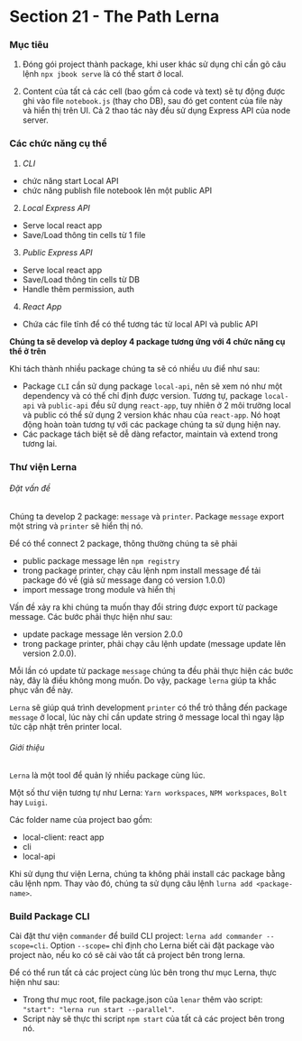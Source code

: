 # Section 21 - The Path Lerna

### Mục tiêu

1. Đóng gói project thành package, khi user khác sử dụng chỉ cần gõ câu lệnh `npx jbook serve` là có thể start ở local.

2. Content của tất cả các cell (bao gồm cả code và text) sẽ tự động được ghi vào file `notebook.js` (thay cho DB), sau đó get content của file này và hiển thị trên UI. Cả 2 thao tác này đều sử dụng Express API của node server.

### Các chức năng cụ thể

1. _CLI_

- chức năng start Local API
- chức năng publish file notebook lên một public API

2. _Local Express API_

- Serve local react app
- Save/Load thông tin cells từ 1 file

3. _Public Express API_

- Serve local react app
- Save/Load thông tin cells từ DB
- Handle thêm permission, auth

4. _React App_

- Chứa các file tĩnh để có thể tương tác từ local API và public API

**Chúng ta sẽ develop và deploy 4 package tương ứng với 4 chức năng cụ thể ở trên**

Khi tách thành nhiều package chúng ta sẽ có nhiều ưu điể như sau:

- Package `CLI` cần sử dụng package `local-api`, nên sẽ xem nó như một dependency và có thể chỉ định được version. Tương tự, package `local-api` và `public-api` đều sử dụng `react-app`, tuy nhiên ở 2 môi trường local và public có thể sử dụng 2 version khác nhau của `react-app`. Nó hoạt động hoàn toàn tương tự với các package chúng ta sử dụng hiện nay.
- Các package tách biệt sẽ dễ dàng refactor, maintain và extend trong tương lai.

### Thư viện Lerna

###### Đặt vấn đề

Chúng ta develop 2 package: `message` và `printer`. Package `message` export một string và `printer` sẽ hiển thị nó.

Để có thể connect 2 package, thông thường chúng ta sẽ phải

- public package message lên `npm registry`
- trong package printer, chạy câu lệnh npm install message để tải package đó về (giả sử message đang có version 1.0.0)
- import message trong module và hiển thị

Vấn đề xảy ra khi chúng ta muốn thay đổi string được export từ package message. Các bước phải thực hiện như sau:

- update package message lên version 2.0.0
- trong package printer, phải chạy câu lệnh update (message update lên version 2.0.0).

Mỗi lần có update từ package `message` chúng ta đều phải thực hiện các bước này, đây là điều không mong muốn. Do vậy, package `lerna` giúp ta khắc phục vấn đề này.

`Lerna` sẽ giúp quá trình development `printer` có thể trỏ thẳng đến package `message` ở local, lúc này chỉ cần update string ở message local thì ngay lập tức cập nhật trên printer local.

###### Giới thiệu

`Lerna` là một tool để quản lý nhiều package cùng lúc.

Một số thư viện tương tự như Lerna: `Yarn workspaces`, `NPM workspaces`, `Bolt` hay `Luigi`.

Các folder name của project bao gồm:

- local-client: react app
- cli
- local-api

Khi sử dụng thư viện Lerna, chúng ta không phải install các package bằng câu lệnh npm. Thay vào đó, chúng ta sử dụng câu lệnh `lurna add <package-name>`.

### Build Package CLI

Cài đặt thư viện `commander` để build CLI project: `lerna add commander --scope=cli`. Option `--scope=` chỉ định cho Lerna biết cài đặt package vào project nào, nếu ko có sẽ cài vào tất cả project bên trong lerna.

Để có thể run tất cả các project cùng lúc bên trong thư mục Lerna, thực hiện như sau:

- Trong thư mục root, file package.json của `lenar` thêm vào script: `  "start": "lerna run start --parallel"`.
- Script này sẽ thực thi script `npm start` của tất cả các project bên trong nó.
